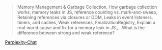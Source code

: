 > Memory Management & Garbage Collection, How garbage collection works, memory leaks in JS, reference counting vs. mark-and-sweep, Retaining references via closures or DOM, Leaks in event listeners, timers, and caches, Weak references, FinalizationRegistry, Explain a real-world cause and fix for a memory leak in JS., . What is the difference between strong and weak reference?

[Perplexity-Chat](https://www.perplexity.ai/search/you-are-an-experienced-js-deve-S2Ik9tmtRBCj333fBzKRRA)

